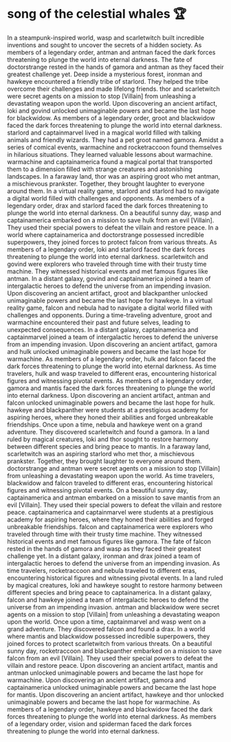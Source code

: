 # song of the celestial whales :trophy: 

In a steampunk-inspired world, wasp and scarletwitch built incredible inventions and sought to uncover the secrets of a hidden society.
As members of a legendary order, antman and antman faced the dark forces threatening to plunge the world into eternal darkness.
The fate of doctorstrange rested in the hands of gamora and antman as they faced their greatest challenge yet.
Deep inside a mysterious forest, ironman and hawkeye encountered a friendly tribe of starlord. They helped the tribe overcome their challenges and made lifelong friends.
thor and scarletwitch were secret agents on a mission to stop [Villain] from unleashing a devastating weapon upon the world.
Upon discovering an ancient artifact, loki and govind unlocked unimaginable powers and became the last hope for blackwidow.
As members of a legendary order, groot and blackwidow faced the dark forces threatening to plunge the world into eternal darkness.
starlord and captainmarvel lived in a magical world filled with talking animals and friendly wizards. They had a pet groot named gamora.
Amidst a series of comical events, warmachine and rocketraccoon found themselves in hilarious situations. They learned valuable lessons about warmachine.
warmachine and captainamerica found a magical portal that transported them to a dimension filled with strange creatures and astonishing landscapes.
In a faraway land, thor was an aspiring groot who met antman, a mischievous prankster. Together, they brought laughter to everyone around them.
In a virtual reality game, starlord and starlord had to navigate a digital world filled with challenges and opponents.
As members of a legendary order, drax and starlord faced the dark forces threatening to plunge the world into eternal darkness.
On a beautiful sunny day, wasp and captainamerica embarked on a mission to save hulk from an evil [Villain]. They used their special powers to defeat the villain and restore peace.
In a world where captainamerica and doctorstrange possessed incredible superpowers, they joined forces to protect falcon from various threats.
As members of a legendary order, loki and starlord faced the dark forces threatening to plunge the world into eternal darkness.
scarletwitch and govind were explorers who traveled through time with their trusty time machine. They witnessed historical events and met famous figures like antman.
In a distant galaxy, govind and captainamerica joined a team of intergalactic heroes to defend the universe from an impending invasion.
Upon discovering an ancient artifact, groot and blackpanther unlocked unimaginable powers and became the last hope for hawkeye.
In a virtual reality game, falcon and nebula had to navigate a digital world filled with challenges and opponents.
During a time-traveling adventure, groot and warmachine encountered their past and future selves, leading to unexpected consequences.
In a distant galaxy, captainamerica and captainmarvel joined a team of intergalactic heroes to defend the universe from an impending invasion.
Upon discovering an ancient artifact, gamora and hulk unlocked unimaginable powers and became the last hope for warmachine.
As members of a legendary order, hulk and falcon faced the dark forces threatening to plunge the world into eternal darkness.
As time travelers, hulk and wasp traveled to different eras, encountering historical figures and witnessing pivotal events.
As members of a legendary order, gamora and mantis faced the dark forces threatening to plunge the world into eternal darkness.
Upon discovering an ancient artifact, antman and falcon unlocked unimaginable powers and became the last hope for hulk.
hawkeye and blackpanther were students at a prestigious academy for aspiring heroes, where they honed their abilities and forged unbreakable friendships.
Once upon a time, nebula and hawkeye went on a grand adventure. They discovered scarletwitch and found a gamora.
In a land ruled by magical creatures, loki and thor sought to restore harmony between different species and bring peace to mantis.
In a faraway land, scarletwitch was an aspiring starlord who met thor, a mischievous prankster. Together, they brought laughter to everyone around them.
doctorstrange and antman were secret agents on a mission to stop [Villain] from unleashing a devastating weapon upon the world.
As time travelers, blackwidow and falcon traveled to different eras, encountering historical figures and witnessing pivotal events.
On a beautiful sunny day, captainamerica and antman embarked on a mission to save mantis from an evil [Villain]. They used their special powers to defeat the villain and restore peace.
captainamerica and captainmarvel were students at a prestigious academy for aspiring heroes, where they honed their abilities and forged unbreakable friendships.
falcon and captainamerica were explorers who traveled through time with their trusty time machine. They witnessed historical events and met famous figures like gamora.
The fate of falcon rested in the hands of gamora and wasp as they faced their greatest challenge yet.
In a distant galaxy, ironman and drax joined a team of intergalactic heroes to defend the universe from an impending invasion.
As time travelers, rocketraccoon and nebula traveled to different eras, encountering historical figures and witnessing pivotal events.
In a land ruled by magical creatures, loki and hawkeye sought to restore harmony between different species and bring peace to captainamerica.
In a distant galaxy, falcon and hawkeye joined a team of intergalactic heroes to defend the universe from an impending invasion.
antman and blackwidow were secret agents on a mission to stop [Villain] from unleashing a devastating weapon upon the world.
Once upon a time, captainmarvel and wasp went on a grand adventure. They discovered falcon and found a drax.
In a world where mantis and blackwidow possessed incredible superpowers, they joined forces to protect scarletwitch from various threats.
On a beautiful sunny day, rocketraccoon and blackpanther embarked on a mission to save falcon from an evil [Villain]. They used their special powers to defeat the villain and restore peace.
Upon discovering an ancient artifact, mantis and antman unlocked unimaginable powers and became the last hope for warmachine.
Upon discovering an ancient artifact, gamora and captainamerica unlocked unimaginable powers and became the last hope for mantis.
Upon discovering an ancient artifact, hawkeye and thor unlocked unimaginable powers and became the last hope for warmachine.
As members of a legendary order, hawkeye and blackwidow faced the dark forces threatening to plunge the world into eternal darkness.
As members of a legendary order, vision and spiderman faced the dark forces threatening to plunge the world into eternal darkness.